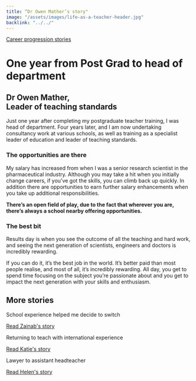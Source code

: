 ```yaml
---
title: “Dr Owen Mather’s story"
image: "/assets/images/life-as-a-teacher-header.jpg"
backlink: "../../"
---
```


<div class="content-wrapper">
    <div class="content__left">
        <div class="stories">
            <p>
                <a class="backlink backlink--top" href="/life-as-a-teacher/my-story-into-teaching/career-progression">Career progression stories</a>
            </p>
            <h1>One year from Post Grad to head of department</h1>
            <div class="story-header">
                <div class="story-header__thumb" style="background-image:url('/assets/images/stories/stories-own.jpg')"></div>
                <div class="story-header__label">
                    <h2>Dr Owen Mather, <br/>Leader of teaching standards</h2>
                </div>
            </div>
            <p class="prominent">
                Just one year after completing my postgraduate teacher training, I was head of department. Four years later, and I am now undertaking consultancy work at various schools, as well as training as a specialist leader of education and leader of teaching standards.
            </p>

<h3>The opportunities are there</h3>
        <p>My salary has increased from when I was a senior research scientist in the pharmaceutical industry. Although you may take a hit when you initially change careers, if you’ve got the skills, you can climb back up quickly. In addition there are opportunities to earn further salary enhancements when you take up additional responsibilities.
            </p>
            <div>
                <div class="quote-block">
                    <span class="icon-quote"></span>
                 <strong class="quote-block__content">There’s an open field of play, due to the fact that wherever you are, there’s always a school nearby offering opportunities.<span class="icon-quote quote-close"></span></strong>
                </div>      
<h3>The best bit</h3>
               <p>Results day is when you see the outcome of all the teaching and hard work, and seeing the next generation of scientists, engineers and doctors is incredibly rewarding.
                </p>
            </div>
            <p>
              If you can do it, it’s the best job in the world. It’s better paid than most people realise, and most of all, it’s incredibly rewarding. All day, you get to spend time focusing on the subject you’re passionate about and you get to impact the next generation with your skills and enthusiasm.
            </p>
            </div>
    </div>
</div>

<div class="more-stories">
    <h2 class="more-stories_header strapline">More stories</h2>
    <div class="more-stories__thumbs">
        <div class="more-stories__thumbs__thumb">
            <a href="/life-as-a-teacher/my-story-into-teaching/career-changers/school-experience-helped-me-decide-to-switch">
                <div class="more-stories__thumbs__thumb__img" style="background-image:url('/assets/images/stories/stories-zainab.jpg')"></div>
            </a>
            <div class="more-stories__thumbs__thumb__content">
                <p>School experience helped me decide to switch</p>
                <a class="git-link" href="/life-as-a-teacher/my-story-into-teaching/career-changers/school-experience-helped-me-decide-to-switch">Read Zainab's story  <i class="fas fa-chevron-right"></i></a>
            </div>
        </div>
        <div class="more-stories__thumbs__thumb">
            <a href="/life-as-a-teacher/my-story-into-teaching/international-career-changers/returning-to-teaching-with-international-experience">
                <div class="more-stories__thumbs__thumb__img" style="background-image:url('/assets/images/stories/stories-katie.png')"></div>
            </a>
            <div class="more-stories__thumbs__thumb__content">
                <p>Returning to teach with international experience</p>
                <a class="git-link" href="/life-as-a-teacher/my-story-into-teaching/international-career-changers/returning-to-teaching-with-international-experience">Read Katie's story  <i class="fas fa-chevron-right"></i></a>
            </div>
        </div>
        <div class="more-stories__thumbs__thumb">
            <a href="/life-as-a-teacher/my-story-into-teaching/career-progression/lawyer-to-assistant-teacher">
                <div class="more-stories__thumbs__thumb__img" style="background-image:url('/assets/images/stories/stories-helen.jpg')"></div>
            </a>
            <div class="more-stories__thumbs__thumb__content">
                <p>Lawyer to assistant headteacher</p>
                <a class="git-link" href="/life-as-a-teacher/my-story-into-teaching/career-progression/lawyer-to-assistant-teacher">Read Helen's story <i class="fas fa-chevron-right"></i></a>
            </div>
        </div>
    </div>
</div>
